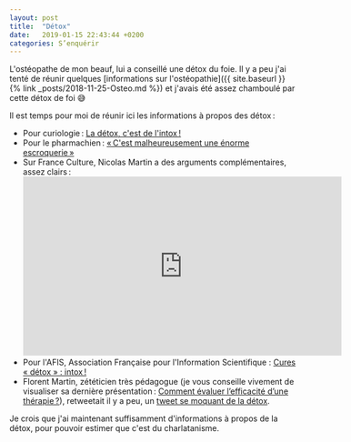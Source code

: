 ```yaml
---
layout: post
title:  "Détox"
date:   2019-01-15 22:43:44 +0200
categories: S’enquérir
---
```


L'ostéopathe de mon beauf, lui a conseillé une détox du foie. Il y a peu
j'ai tenté de réunir quelques [informations sur l'ostéopathie]({{ site.baseurl }}{% link _posts/2018-11-25-Osteo.md %})
et j'avais été assez chamboulé par cette détox de foi 😅

Il est temps pour moi de réunir ici les informations à propos des
détox :

-   Pour curiologie : [La détox, c'est de l'intox !](http://curiologie.fr/2016/09/detox-intox/)
-   Pour le pharmachien : [« C'est malheureusement une énorme escroquerie »](http://lepharmachien.com/toxines/)
-   Sur France Culture, Nicolas Martin a des arguments complémentaires, assez clairs :
    <iframe width="560" height="315" src="https://www.youtube.com/embed/hf6MyxqCvLA" title="YouTube video player" frameborder="0" allow="accelerometer; autoplay; clipboard-write; encrypted-media; gyroscope; picture-in-picture" allowfullscreen></iframe>
-   Pour l'AFIS, Association Française pour l'Information Scientifique :
    [Cures « détox » : intox !](https://www.pseudo-sciences.org/spip.php?article2414)
-   Florent Martin, zététicien très pédagogue (je vous conseille
    vivement de visualiser sa dernière présentation : [Comment évaluer l’efficacité d’une thérapie ?](https://www.youtube.com/watch?v=s_voYxIG0mc)),
    retweetait il y a peu, un [tweet se moquant de la détox](https://twitter.com/Damkyan_Omega/status/1078570542075183109).

Je crois que j'ai maintenant suffisamment d'informations à propos de la
détox, pour pouvoir estimer que c'est du charlatanisme.

